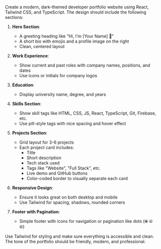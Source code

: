 Create a modern, dark-themed developer portfolio website using React, Tailwind CSS, and TypeScript. The design should include the following sections:

1. **Hero Section**:
   - A greeting heading like "Hi, I'm [Your Name] 👋"
   - A short bio with emojis and a profile image on the right
   - Clean, centered layout

2. **Work Experience**:
   - Show current and past roles with company names, positions, and dates
   - Use icons or initials for company logos

3. **Education**:
   - Display university name, degree, and years

4. **Skills Section**:
   - Show skill tags like HTML, CSS, JS, React, TypeScript, Git, Firebase, etc.
   - Use pill-style tags with nice spacing and hover effect

5. **Projects Section**:
   - Grid layout for 3-6 projects
   - Each project card includes:
     - Title
     - Short description
     - Tech stack used
     - Tags like "Website", "Full Stack", etc.
     - Live demo and GitHub buttons
     - Color-coded border to visually separate each card

6. **Responsive Design**:
   - Ensure it looks great on both desktop and mobile
   - Use Tailwind for spacing, shadows, rounded corners

7. **Footer with Pagination**:
   - Simple footer with icons for navigation or pagination like dots (⦿ ⦾ ⦾)

Use Tailwind for styling and make sure everything is accessible and clean. The tone of the portfolio should be friendly, modern, and professional.

